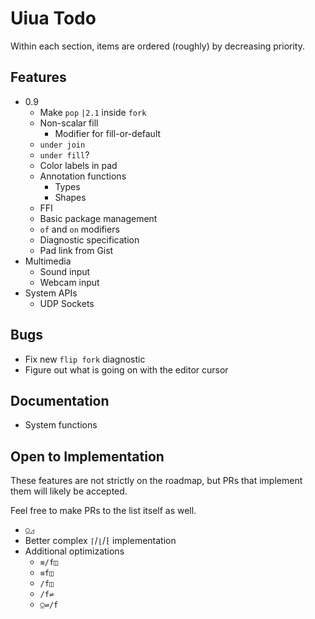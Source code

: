 # Uiua Todo
Within each section, items are ordered (roughly) by decreasing priority.

## Features
- 0.9  
  - Make `pop` `|2.1` inside `fork`
  - Non-scalar fill
    - Modifier for fill-or-default
  - `under join`
  - `under fill`?
  - Color labels in pad
  - Annotation functions
    - Types
    - Shapes
  - FFI
  - Basic package management
  - `of` and `on` modifiers
  - Diagnostic specification
  - Pad link from Gist
- Multimedia
  - Sound input
  - Webcam input
- System APIs
  - UDP Sockets

## Bugs
- Fix new `flip fork` diagnostic
- Figure out what is going on with the editor cursor

## Documentation
- System functions

## Open to Implementation
These features are not strictly on the roadmap, but PRs that implement them will likely be accepted.

Feel free to make PRs to the list itself as well.

- `⍜◿`
- Better complex `⌈`/`⌊`/`⁅` implementation
- Additional optimizations
  - `≡/f◫`
  - `≡f◫`
  - `/f◫`
  - `/f⇌`
  - `⍜⇌/f`